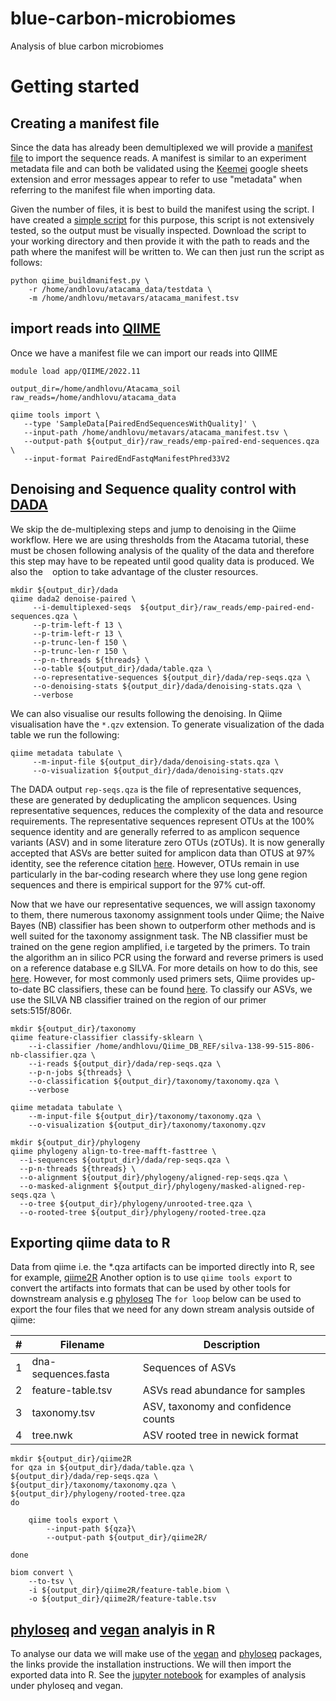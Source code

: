 # blue-carbon-microbiomes
Analysis of blue carbon microbiomes 
# Getting started
## Creating a manifest file
Since the data has already been demultiplexed we will provide a [manifest file](https://docs.qiime2.org/2021.8/tutorials/importing/#fastq-manifest-formats) to import  the sequence reads. A manifest is similar to an experiment metadata file and can both be validated using the [Keemei](https://keemei.qiime2.org/) google sheets extension and error messages appear to refer to use "metadata" when referring to the manifest file when importing data.

Given the number of files, it is best to build the manifest using the script. I have created a [simple script](scripts/qiime_buildmanifest.py) for this purpose, this script is not extensively tested, so the output must be visually inspected. Download the script to your working directory and then provide it with the path to reads and the path where the manifest will be written to. We can then just run the script as follows:

```
python qiime_buildmanifest.py \
    -r /home/andhlovu/atacama_data/testdata \
    -m /home/andhlovu/metavars/atacama_manifest.tsv
```
## import reads into [QIIME](https://qiime2.org/)

Once we have a manifest file we can import our reads into QIIME

```
module load app/QIIME/2022.11

output_dir=/home/andhlovu/Atacama_soil
raw_reads=/home/andhlovu/atacama_data

qiime tools import \
   --type 'SampleData[PairedEndSequencesWithQuality]' \
   --input-path /home/andhlovu/metavars/atacama_manifest.tsv \
   --output-path ${output_dir}/raw_reads/emp-paired-end-sequences.qza \
   --input-format PairedEndFastqManifestPhred33V2

```
## Denoising and Sequence quality control with [DADA](https://benjjneb.github.io/dada2/)
We skip the de-multiplexing steps and jump to denoising in the Qiime workflow. Here we are using thresholds from the Atacama tutorial, these must be chosen following analysis of the quality of the data and therefore this step may have to be repeated until good quality data is produced. We also the ``` ``` option to take advantage of the cluster resources.

```
mkdir ${output_dir}/dada
qiime dada2 denoise-paired \
     --i-demultiplexed-seqs  ${output_dir}/raw_reads/emp-paired-end-sequences.qza \
     --p-trim-left-f 13 \
     --p-trim-left-r 13 \
     --p-trunc-len-f 150 \
     --p-trunc-len-r 150 \
     --p-n-threads ${threads} \
     --o-table ${output_dir}/dada/table.qza \
     --o-representative-sequences ${output_dir}/dada/rep-seqs.qza \
     --o-denoising-stats ${output_dir}/dada/denoising-stats.qza \
     --verbose

````
We can also visualise our results following the denoising. In Qiime visualisation have the ```*.qzv``` extension. To generate visualization of the dada table we run the following:

```
qiime metadata tabulate \
     --m-input-file ${output_dir}/dada/denoising-stats.qza \
     --o-visualization ${output_dir}/dada/denoising-stats.qzv
```

The DADA output ```rep-seqs.qza``` is the file of representative  sequences, these are generated by deduplicating the amplicon sequences. Using representative sequences, reduces the complexity of the data and resource requirements. The representative sequences represent OTUs at the 100% sequence identity and are generally referred to as amplicon sequence variants (ASV) and in some literature zero OTUs (zOTUs). It is now generally accepted that ASVs are better suited for amplicon data than OTUS at 97% identity, see the reference citation [here](https://www.nature.com/articles/ismej2017119). However,  OTUs remain in use particularly in the bar-coding research where they use long gene region sequences and there is empirical support for the 97% cut-off.

Now that we have our representative sequences, we will assign taxonomy to them, there numerous taxonomy assignment tools under Qiime; the Naive Bayes (NB) classifier has been shown to outperform other methods and is well suited for the taxonomy assignment task. The NB classifier must be trained on the gene region amplified, i.e targeted by the primers. To train the algorithm an in silico PCR using the forward and reverse primers is used on a reference database e.g SILVA. For more details on how to do this, see [here](https://docs.qiime2.org/2023.7/tutorials/feature-classifier/). However, for most commonly used primers sets, Qiime provides up-to-date BC classifiers, these can be found [here](https://docs.qiime2.org/2023.7/data-resources/). To classify our ASVs, we use the SILVA NB classifier trained on the region of our primer sets:515f/806r.

```
mkdir ${output_dir}/taxonomy
qiime feature-classifier classify-sklearn \
    --i-classifier /home/andhlovu/Qiime_DB_REF/silva-138-99-515-806-nb-classifier.qza \
    --i-reads ${output_dir}/dada/rep-seqs.qza \
    --p-n-jobs ${threads} \
    --o-classification ${output_dir}/taxonomy/taxonomy.qza \
    --verbose

qiime metadata tabulate \
    --m-input-file ${output_dir}/taxonomy/taxonomy.qza \
    --o-visualization ${output_dir}/taxonomy/taxonomy.qzv

mkdir ${output_dir}/phylogeny
qiime phylogeny align-to-tree-mafft-fasttree \
  --i-sequences ${output_dir}/dada/rep-seqs.qza \
  --p-n-threads ${threads} \
  --o-alignment ${output_dir}/phylogeny/aligned-rep-seqs.qza \
  --o-masked-alignment ${output_dir}/phylogeny/masked-aligned-rep-seqs.qza \
  --o-tree ${output_dir}/phylogeny/unrooted-tree.qza \
  --o-rooted-tree ${output_dir}/phylogeny/rooted-tree.qza

```


## Exporting qiime data to R
 
Data from qiime i.e. the *.qza artifacts can be imported directly into R, see for example, [qiime2R](https://github.com/jbisanz/qiime2R) Another option is to use ```qiime tools export``` to convert the artifacts into formats that can be used by other tools for downstream analysis e.g [phyloseq](https://joey711.github.io/phyloseq/) The ```for loop``` below can be used to export the four files that we need for any down
stream analysis outside of qiime:

| # | Filename | Description |
|---|----------|-------------|
| 1 | dna-sequences.fasta | Sequences of ASVs |
| 2 | feature-table.tsv |  ASVs read abundance for samples |
| 3 | taxonomy.tsv | ASV, taxonomy and confidence counts |
| 4 | tree.nwk | ASV rooted tree in newick format |		    

```
mkdir ${output_dir}/qiime2R
for qza in ${output_dir}/dada/table.qza \
${output_dir}/dada/rep-seqs.qza \
${output_dir}/taxonomy/taxonomy.qza \
${output_dir}/phylogeny/rooted-tree.qza 
do
 
    qiime tools export \
        --input-path ${qza}\
        --output-path ${output_dir}/qiime2R/ 
 
done

biom convert \
    --to-tsv \
    -i ${output_dir}/qiime2R/feature-table.biom \
    -o ${output_dir}/qiime2R/feature-table.tsv

```

## [phyloseq](https://www.bioconductor.org/packages/release/bioc/html/phyloseq.html) and [vegan]() analyis in R

To analyse our data we will make use of the [vegan](https://github.com/vegandevs/vegan) and [phyloseq](https://www.bioconductor.org/packages/release/bioc/html/phyloseq.html) packages, the links provide the installation instructions. We will then import the exported data into R. See the [jupyter notebook](qiime2R/qiime2R.ipynb) for examples of analysis under phyloseq and vegan.

